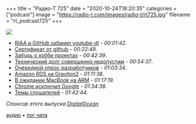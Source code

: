 +++
title = "Радио-Т 725"
date = "2020-10-24T18:20:35"
categories = ["podcast"]
image = "https://radio-t.com/images/radio-t/rt725.jpg"
filename = "rt_podcast725"
+++

![](https://radio-t.com/images/radio-t/rt725.jpg)

- [RIAA и GitHub забанил youtube-dl](https://www.zdnet.com/article/riaa-blitz-takes-down-18-github-projects-used-for-downloading-youtube-videos/) - *00:01:42*.
- [Сертификат от github](https://github.com/certifications) - *00:22:49*.
- [Забудь о хобби проектах](https://manuel.darcemont.fr/posts/focus-on-jour-job/) - *00:42:39*.
- [Технический долг совершенно недопустим](https://labcodes.com.br/blog/articles/tech-debt.html) - *00:54:37*.
- [Очередной опрос разработчиков](https://www.theregister.com/2020/10/21/developer_survey_c_losing_ground/) - *01:03:34*.
- [Amazon RDS на Graviton2](https://aws.amazon.com/blogs/aws/new-amazon-rds-on-graviton2-processors/) - *01:11:38*.
- [В ожидании MacBook на ARM](https://www.tomsguide.com/news/apple-silicon-macbook-event-date-just-leaked-mark-your-calendars) - *01:17:19*.
- [Chrome исключил Google](https://lapcatsoftware.com/articles/chrome-google.html) - *01:34:38*.
- [Темы слушателей](https://radio-t.com/p/2020/10/20/prep-725/) - *01:42:44*.

*Спонсор этого выпуска [DigitalOcean](https://www.digitalocean.com)*


[аудио](https://cdn.radio-t.com/rt_podcast725.mp3) • [лог чата](https://chat.radio-t.com/logs/radio-t-725.html)
<audio src="https://cdn.radio-t.com/rt_podcast725.mp3" preload="none"></audio>
